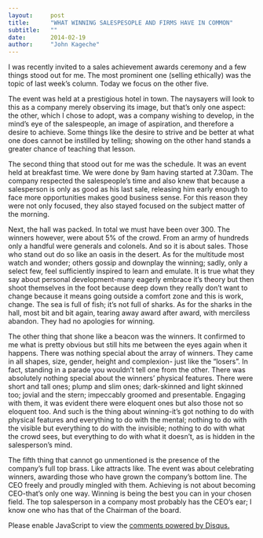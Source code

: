 ```yaml
---
layout:     post
title:      "WHAT WINNING SALESPESOPLE AND FIRMS HAVE IN COMMON"
subtitle:   ""
date:       2014-02-19
author:     "John Kageche"
---
```


<p>I was recently invited to a sales achievement awards ceremony and a few things stood out for me. The most prominent one (selling ethically) was the topic of last week’s column. Today we focus on the other five. </p>
<p>The event was held at a prestigious hotel in town. The naysayers will look to this as a company merely observing its image, but that’s only one aspect: the other, which I chose to adopt, was a company wishing to develop, in the mind’s eye of the salespeople, an image of aspiration, and therefore a desire to achieve. Some things like the desire to strive and be better at what one does cannot be instilled by telling; showing on the other hand stands a greater chance of teaching that lesson.</p>
<p>The second thing that stood out for me was the schedule. It was an event held at breakfast time. We were done by 9am having started at 7.30am. The company respected the salespeople’s time and also knew that because a salesperson is only as good as his last sale, releasing him early enough to face more opportunities makes good business sense. For this reason they were not only focused, they also stayed focused on the subject matter of the morning.</p>
<p>Next, the hall was packed. In total we must have been over 300. The winners however, were about 5% of the crowd. From an army of hundreds only a handful were generals and colonels. And so it is about sales. Those who stand out do so like an oasis in the desert. As for the multitude most watch and wonder; others gossip and downplay the winning; sadly, only a select few, feel sufficiently inspired to learn and emulate. It is true what they say about personal development-many eagerly embrace it’s theory but then shoot themselves in the foot because deep down they really don’t want to change because it means going outside a comfort zone and this is work, change. The sea is full of fish; it’s not full of sharks. As for the sharks in the hall, most bit and bit again, tearing away award after award, with merciless abandon. They had no apologies for winning.</p>
<p>The other thing that shone like a beacon was the winners. It confirmed to me what is pretty obvious but still hits me between the eyes again when it happens. There was nothing special about the array of winners. They came in all shapes, size, gender, height and complexion- just like the “losers”. In fact, standing in a parade you wouldn’t tell one from the other. There was absolutely nothing special about the winners’ physical features. There were short and tall ones; plump and slim ones; dark-skinned and light skinned too; jovial and the stern; impeccably groomed and presentable. Engaging with them, it was evident there were eloquent ones but also those not so eloquent too. And such is the thing about winning-it’s got nothing to do with physical features and everything to do with the mental; nothing to do with the visible but everything to do with the invisible; nothing to do with what the crowd sees, but everything to do with what it doesn’t, as is hidden in the salesperson’s mind.</p>
<p>The fifth thing that cannot go unmentioned is the presence of the company’s full top brass. Like attracts like. The event was about celebrating winners, awarding those who have grown the company’s bottom line. The CEO freely and proudly mingled with them. Achieving is not about becoming CEO-that’s only one way. Winning is being the best you can in your chosen field. The top salesperson in a company most probably has the CEO’s ear; I know one who has that of the Chairman of the board. </p>

<div id="disqus_thread"></div>
<script type="text/javascript">
    /* * * CONFIGURATION VARIABLES * * */
    var disqus_shortname = 'lendmeyourears';
    var disqus_identifier = '2014-02-19';
    
    /* * * DON'T EDIT BELOW THIS LINE * * */
    (function() {
        var dsq = document.createElement('script'); dsq.type = 'text/javascript'; dsq.async = true;
        dsq.src = '//' + disqus_shortname + '.disqus.com/embed.js';
        (document.getElementsByTagName('head')[0] || document.getElementsByTagName('body')[0]).appendChild(dsq);
    })();
</script>
<noscript>Please enable JavaScript to view the <a href="https://disqus.com/?ref_noscript" rel="nofollow">comments powered by Disqus.</a></noscript>

<script type="text/javascript"><!--
//<![CDATA[
	twatchData = 'page='+encodeURIComponent( window.location );
	if( typeof document.referrer != 'undefined' && document.referrer != '' ) {
		twatchData += '&ref='+encodeURIComponent( document.referrer );
	}
	twatchData += '&no_cookies=true';
	if( typeof screen.width != 'undefined' ) {
		twatchData += '&resolution='+screen.width+'x'+screen.height;
	}
	document.write('<scr'+'ipt type="text/javascript" '+
	'src="http://www.lendmeyourears.co.ke/twatch/remote/js_logger.php?'+twatchData+'">'+
	'</scr'+'ipt>');
//]]>
//--></script>